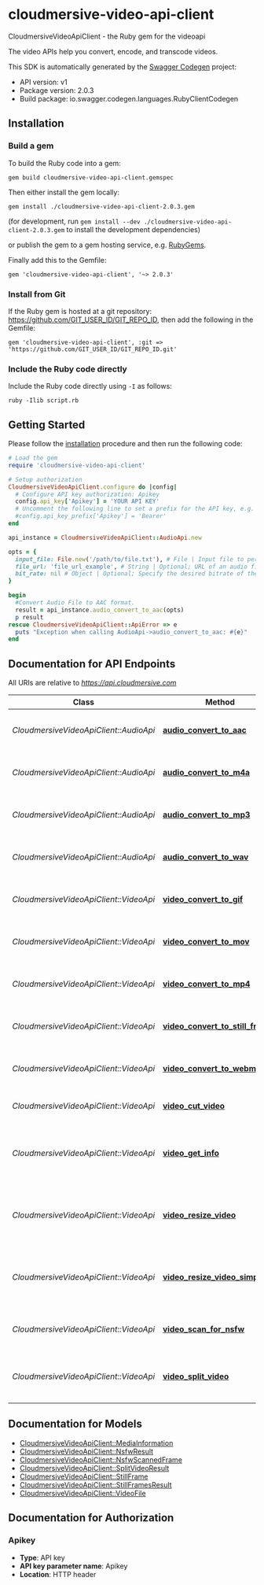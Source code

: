 # cloudmersive-video-api-client

CloudmersiveVideoApiClient - the Ruby gem for the videoapi

The video APIs help you convert, encode, and transcode videos.

This SDK is automatically generated by the [Swagger Codegen](https://github.com/swagger-api/swagger-codegen) project:

- API version: v1
- Package version: 2.0.3
- Build package: io.swagger.codegen.languages.RubyClientCodegen

## Installation

### Build a gem

To build the Ruby code into a gem:

```shell
gem build cloudmersive-video-api-client.gemspec
```

Then either install the gem locally:

```shell
gem install ./cloudmersive-video-api-client-2.0.3.gem
```
(for development, run `gem install --dev ./cloudmersive-video-api-client-2.0.3.gem` to install the development dependencies)

or publish the gem to a gem hosting service, e.g. [RubyGems](https://rubygems.org/).

Finally add this to the Gemfile:

    gem 'cloudmersive-video-api-client', '~> 2.0.3'

### Install from Git

If the Ruby gem is hosted at a git repository: https://github.com/GIT_USER_ID/GIT_REPO_ID, then add the following in the Gemfile:

    gem 'cloudmersive-video-api-client', :git => 'https://github.com/GIT_USER_ID/GIT_REPO_ID.git'

### Include the Ruby code directly

Include the Ruby code directly using `-I` as follows:

```shell
ruby -Ilib script.rb
```

## Getting Started

Please follow the [installation](#installation) procedure and then run the following code:
```ruby
# Load the gem
require 'cloudmersive-video-api-client'

# Setup authorization
CloudmersiveVideoApiClient.configure do |config|
  # Configure API key authorization: Apikey
  config.api_key['Apikey'] = 'YOUR API KEY'
  # Uncomment the following line to set a prefix for the API key, e.g. 'Bearer' (defaults to nil)
  #config.api_key_prefix['Apikey'] = 'Bearer'
end

api_instance = CloudmersiveVideoApiClient::AudioApi.new

opts = { 
  input_file: File.new('/path/to/file.txt'), # File | Input file to perform the operation on.
  file_url: 'file_url_example', # String | Optional; URL of an audio file being used for conversion. Use this option for files larger than 2GB.
  bit_rate: nil # Object | Optional; Specify the desired bitrate of the converted audio file in kilobytes per second (kB/s). Value may be between 48 and 1,411. By default, the optimal bitrate will be chosen automatically.
}

begin
  #Convert Audio File to AAC format.
  result = api_instance.audio_convert_to_aac(opts)
  p result
rescue CloudmersiveVideoApiClient::ApiError => e
  puts "Exception when calling AudioApi->audio_convert_to_aac: #{e}"
end

```

## Documentation for API Endpoints

All URIs are relative to *https://api.cloudmersive.com*

Class | Method | HTTP request | Description
------------ | ------------- | ------------- | -------------
*CloudmersiveVideoApiClient::AudioApi* | [**audio_convert_to_aac**](docs/AudioApi.md#audio_convert_to_aac) | **POST** /audio/convert/to/aac | Convert Audio File to AAC format.
*CloudmersiveVideoApiClient::AudioApi* | [**audio_convert_to_m4a**](docs/AudioApi.md#audio_convert_to_m4a) | **POST** /audio/convert/to/m4a | Convert Audio File to M4A format.
*CloudmersiveVideoApiClient::AudioApi* | [**audio_convert_to_mp3**](docs/AudioApi.md#audio_convert_to_mp3) | **POST** /audio/convert/to/mp3 | Convert Audio File to MP3 format.
*CloudmersiveVideoApiClient::AudioApi* | [**audio_convert_to_wav**](docs/AudioApi.md#audio_convert_to_wav) | **POST** /audio/convert/to/wav | Convert Audio File to WAV format.
*CloudmersiveVideoApiClient::VideoApi* | [**video_convert_to_gif**](docs/VideoApi.md#video_convert_to_gif) | **POST** /video/convert/to/gif | Convert Video to Animated GIF format.
*CloudmersiveVideoApiClient::VideoApi* | [**video_convert_to_mov**](docs/VideoApi.md#video_convert_to_mov) | **POST** /video/convert/to/mov | Convert Video to MOV format.
*CloudmersiveVideoApiClient::VideoApi* | [**video_convert_to_mp4**](docs/VideoApi.md#video_convert_to_mp4) | **POST** /video/convert/to/mp4 | Convert Video to MP4 format.
*CloudmersiveVideoApiClient::VideoApi* | [**video_convert_to_still_frames**](docs/VideoApi.md#video_convert_to_still_frames) | **POST** /video/convert/to/still-frames | Convert Video to PNG Still Frames.
*CloudmersiveVideoApiClient::VideoApi* | [**video_convert_to_webm**](docs/VideoApi.md#video_convert_to_webm) | **POST** /video/convert/to/webm | Convert Video to WEBM format.
*CloudmersiveVideoApiClient::VideoApi* | [**video_cut_video**](docs/VideoApi.md#video_cut_video) | **POST** /video/cut | Cut a Video to a Shorter Length
*CloudmersiveVideoApiClient::VideoApi* | [**video_get_info**](docs/VideoApi.md#video_get_info) | **POST** /video/convert/get-info | Get detailed information about a video or audio file
*CloudmersiveVideoApiClient::VideoApi* | [**video_resize_video**](docs/VideoApi.md#video_resize_video) | **POST** /video/resize/preserveAspectRatio | Resizes a Video Preserving the Original Aspect Ratio.
*CloudmersiveVideoApiClient::VideoApi* | [**video_resize_video_simple**](docs/VideoApi.md#video_resize_video_simple) | **POST** /video/resize/target | Resizes a Video without Preserving Aspect Ratio.
*CloudmersiveVideoApiClient::VideoApi* | [**video_scan_for_nsfw**](docs/VideoApi.md#video_scan_for_nsfw) | **POST** /video/scan/nsfw | Scan a Video for NSFW content.
*CloudmersiveVideoApiClient::VideoApi* | [**video_split_video**](docs/VideoApi.md#video_split_video) | **POST** /video/split | Split a Video into Two Shorter Videos


## Documentation for Models

 - [CloudmersiveVideoApiClient::MediaInformation](docs/MediaInformation.md)
 - [CloudmersiveVideoApiClient::NsfwResult](docs/NsfwResult.md)
 - [CloudmersiveVideoApiClient::NsfwScannedFrame](docs/NsfwScannedFrame.md)
 - [CloudmersiveVideoApiClient::SplitVideoResult](docs/SplitVideoResult.md)
 - [CloudmersiveVideoApiClient::StillFrame](docs/StillFrame.md)
 - [CloudmersiveVideoApiClient::StillFramesResult](docs/StillFramesResult.md)
 - [CloudmersiveVideoApiClient::VideoFile](docs/VideoFile.md)


## Documentation for Authorization


### Apikey

- **Type**: API key
- **API key parameter name**: Apikey
- **Location**: HTTP header

